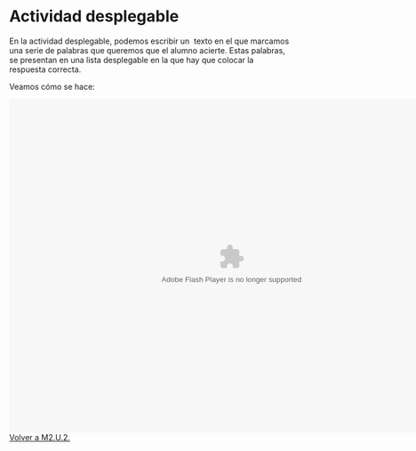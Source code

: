 
# Actividad desplegable

En la actividad desplegable, podemos escribir un  texto en el que marcamos una serie de palabras que queremos que el alumno acierte. Estas palabras, se presentan en una lista desplegable en la que hay que colocar la respuesta correcta.

Veamos cómo se hace:

<object data="http://aularagon.catedu.es/materialesaularagon2013/herramelabor/tm2/iD_desplegable.swf" height="600" style="display: block; margin-left: auto; margin-right: auto;" type="application/x-shockwave-flash" width="800"><param name="src" value="http://aularagon.catedu.es/materialesaularagon2013/herramelabor/tm2/iD_desplegable.swf"/></object>[Volver a M2.U.2.](u2_idevices_de_ejercicios_y__examen_scorm.html)

